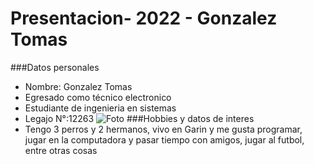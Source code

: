 # Presentacion- 2022 - Gonzalez Tomas
###Datos personales 
* Nombre: Gonzalez Tomas  
* Egresado como técnico electronico
* Estudiante de ingenieria en sistemas
* Legajo N°:12263
![Foto](https://user-images.githubusercontent.com/101837044/158902184-7b5ff830-1d3d-4e4a-8044-2fcfc58d6337.jpeg)
###Hobbies y datos de interes 
* Tengo 3 perros y 2 hermanos, vivo en Garin y me gusta programar, jugar en la computadora y pasar tiempo con amigos, jugar al futbol, entre otras cosas
